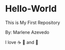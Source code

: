 # Hello-World
This is My First Repository 

By: Marlene Azevedo
 
 I love :coffee: :pizza: and :dancer: 


